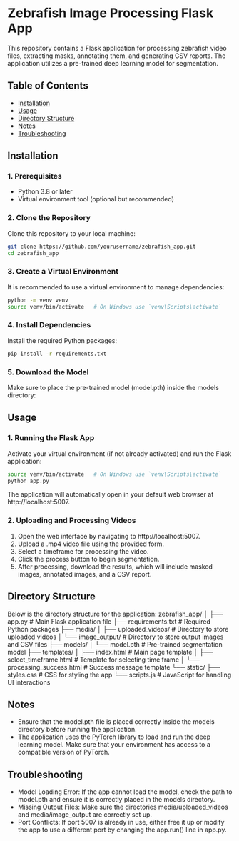 # Zebrafish Image Processing Flask App

This repository contains a Flask application for processing zebrafish video files, extracting masks, annotating them, and generating CSV reports. The application utilizes a pre-trained deep learning model for segmentation.

## Table of Contents

- [Installation](#installation)
- [Usage](#usage)
- [Directory Structure](#directory-structure)
- [Notes](#notes)
- [Troubleshooting](#troubleshooting)

## Installation

### 1. Prerequisites

- Python 3.8 or later
- Virtual environment tool (optional but recommended)

### 2. Clone the Repository

Clone this repository to your local machine:

```bash
git clone https://github.com/yourusername/zebrafish_app.git
cd zebrafish_app
```

### 3. Create a Virtual Environment
It is recommended to use a virtual environment to manage dependencies:
```bash
python -m venv venv
source venv/bin/activate   # On Windows use `venv\Scripts\activate`
```

### 4. Install Dependencies
Install the required Python packages:
```bash
pip install -r requirements.txt
```

### 5. Download the Model
Make sure to place the pre-trained model (model.pth) inside the models directory:

## Usage

### 1. Running the Flask App
Activate your virtual environment (if not already activated) and run the Flask application:
```bash
source venv/bin/activate   # On Windows use `venv\Scripts\activate`
python app.py
```
The application will automatically open in your default web browser at http://localhost:5007.

### 2. Uploading and Processing Videos
1.	Open the web interface by navigating to http://localhost:5007.
2.	Upload a .mp4 video file using the provided form.
3.	Select a timeframe for processing the video.
4.	Click the process button to begin segmentation.
5.	After processing, download the results, which will include masked images, annotated images, and a CSV report.

## Directory Structure
Below is the directory structure for the application:
  zebrafish_app/
│
├── app.py                 # Main Flask application file
├── requirements.txt       # Required Python packages
├── media/
│   ├── uploaded_videos/   # Directory to store uploaded videos
│   └── image_output/      # Directory to store output images and CSV files
├── models/
│   └── model.pth          # Pre-trained segmentation model
├── templates/
│   ├── index.html         # Main page template
│   ├── select_timeframe.html  # Template for selecting time frame
│   └── processing_success.html # Success message template
└── static/
    ├── styles.css         # CSS for styling the app
    └── scripts.js         # JavaScript for handling UI interactions

## Notes
- Ensure that the model.pth file is placed correctly inside the models directory before running the application.
- The application uses the PyTorch library to load and run the deep learning model. Make sure that your environment has access to a compatible version of PyTorch.

## Troubleshooting
- Model Loading Error: If the app cannot load the model, check the path to model.pth and ensure it is correctly placed in the models directory.
- Missing Output Files: Make sure the directories media/uploaded_videos and media/image_output are correctly set up.
- Port Conflicts: If port 5007 is already in use, either free it up or modify the app to use a different port by changing the app.run() line in app.py.
